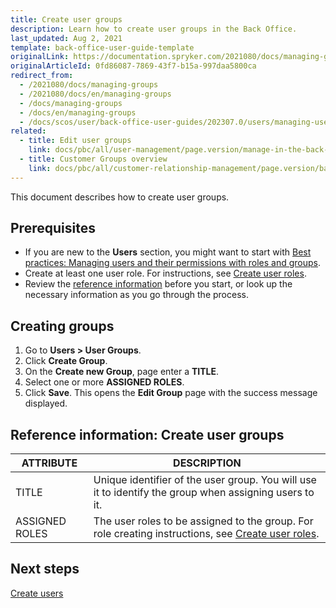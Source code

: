 ```yaml
---
title: Create user groups
description: Learn how to create user groups in the Back Office.
last_updated: Aug 2, 2021
template: back-office-user-guide-template
originalLink: https://documentation.spryker.com/2021080/docs/managing-groups
originalArticleId: 0fd86087-7869-43f7-b15a-997daa5800ca
redirect_from:
  - /2021080/docs/managing-groups
  - /2021080/docs/en/managing-groups
  - /docs/managing-groups
  - /docs/en/managing-groups
  - /docs/scos/user/back-office-user-guides/202307.0/users/managing-user-groups/creating-user-groups.html
related:
  - title: Edit user groups
    link: docs/pbc/all/user-management/page.version/manage-in-the-back-office/manage-user-groups/edit-user-groups.html
  - title: Customer Groups overview
    link: docs/pbc/all/customer-relationship-management/page.version/base-shop/customer-account-management-feature-overview/customer-groups-overview.html
---
```


This document describes how to create user groups.

## Prerequisites

* If you are new to the **Users** section, you might want to start with [Best practices: Managing users and their permissions with roles and groups](/docs/pbc/all/user-management/{{page.version}}/manage-in-the-back-office/best-practices-manage-users-and-their-permissions-with-roles-and-groups.html).
* Create at least one user role. For instructions, see [Create user roles](/docs/pbc/all/user-management/{{page.version}}/manage-in-the-back-office/manage-user-groups/create-user-groups.html).
* Review the [reference information](#reference-information-create-user-groups) before you start, or look up the necessary information as you go through the process.

## Creating groups

1. Go to **Users&nbsp;<span aria-label="and then">></span> User Groups**.
2. Click **Create Group**.
3. On the **Create new Group**, page enter a **TITLE**.
4. Select one or more **ASSIGNED ROLES**.
5. Click **Save**.
    This opens the **Edit Group** page with the success message displayed.


## Reference information: Create user groups

| ATTRIBUTE | DESCRIPTION |
| --- | --- |
| TITLE | Unique identifier of the user group. You will use it to identify the group when assigning  users to it. |
| ASSIGNED ROLES | The user roles to be assigned to the group. For role creating instructions, see [Create user roles](/docs/pbc/all/user-management/{{page.version}}/manage-in-the-back-office/manage-user-groups/create-user-groups.html). |

## Next steps

[Create users](/docs/pbc/all/user-management/{{page.version}}/manage-in-the-back-office/manage-users/create-users.html)

